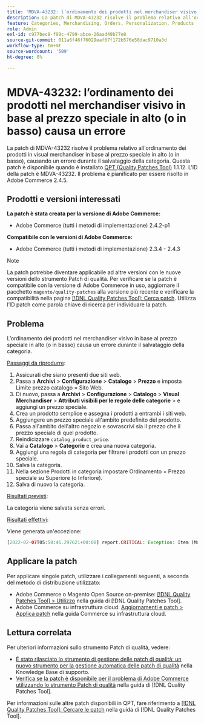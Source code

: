 ```yaml
---
title: 'MDVA-43232: l’ordinamento dei prodotti nel merchandiser visivo in base al prezzo speciale in alto (o in basso) causa un errore'
description: La patch di MDVA-43232 risolve il problema relativo all'ordinamento dei prodotti in visual merchandiser in base al prezzo speciale in alto (o in basso), causando un errore durante il salvataggio della categoria. Questa patch è disponibile quando è installato [Quality Patches Tool (QPT)](https://experienceleague.adobe.com/en/docs/commerce-operations/tools/quality-patches-tool/quality-patches-tool-to-self-serve-quality-patches) 1.1.12. L'ID della patch è MDVA-43232. Il problema è pianificato per essere risolto in Adobe Commerce 2.4.5.
feature: Categories, Merchandising, Orders, Personalization, Products
role: Admin
exl-id: c977bec8-f99c-4799-abce-26aad49b77e8
source-git-commit: 011a6f46f76029eaf67f172b576e58dac9710a3d
workflow-type: tm+mt
source-wordcount: '509'
ht-degree: 0%

---
```


# MDVA-43232: l’ordinamento dei prodotti nel merchandiser visivo in base al prezzo speciale in alto (o in basso) causa un errore

La patch di MDVA-43232 risolve il problema relativo all&#39;ordinamento dei prodotti in visual merchandiser in base al prezzo speciale in alto (o in basso), causando un errore durante il salvataggio della categoria. Questa patch è disponibile quando è installato [QPT (Quality Patches Tool)](https://experienceleague.adobe.com/en/docs/commerce-operations/tools/quality-patches-tool/quality-patches-tool-to-self-serve-quality-patches) 1.1.12. L&#39;ID della patch è MDVA-43232. Il problema è pianificato per essere risolto in Adobe Commerce 2.4.5.

## Prodotti e versioni interessati

**La patch è stata creata per la versione di Adobe Commerce:**

* Adobe Commerce (tutti i metodi di implementazione) 2.4.2-p1

**Compatibile con le versioni di Adobe Commerce:**

* Adobe Commerce (tutti i metodi di implementazione) 2.3.4 - 2.4.3

>[!NOTE]
>
>La patch potrebbe diventare applicabile ad altre versioni con le nuove versioni dello strumento Patch di qualità. Per verificare se la patch è compatibile con la versione di Adobe Commerce in uso, aggiornare il pacchetto `magento/quality-patches` alla versione più recente e verificare la compatibilità nella pagina [[!DNL Quality Patches Tool]: Cerca patch](https://experienceleague.adobe.com/en/docs/commerce-operations/tools/quality-patches-tool/quality-patches-tool-to-self-serve-quality-patches). Utilizza l’ID patch come parola chiave di ricerca per individuare la patch.

## Problema

L’ordinamento dei prodotti nel merchandiser visivo in base al prezzo speciale in alto (o in basso) causa un errore durante il salvataggio della categoria.

<u>Passaggi da riprodurre</u>:

1. Assicurati che siano presenti due siti web.
1. Passa a **Archivi** > **Configurazione** > **Catalogo** > **Prezzo** e imposta Limite prezzo catalogo = Sito Web.
1. Di nuovo, passa a **Archivi** > **Configurazione** > **Catalogo** > **Visual Merchandiser** > **Attributi visibili per le regole delle categorie** > e aggiungi un prezzo speciale.
1. Crea un prodotto semplice e assegna i prodotti a entrambi i siti web.
1. Aggiungere un prezzo speciale all&#39;ambito predefinito del prodotto.
1. Passa all&#39;ambito dell&#39;altro negozio e sovrascrivi sia il prezzo che il prezzo speciale di quel prodotto.
1. Reindicizzare `catalog_product_price`.
1. Vai a **Catalogo** > **Categorie** e crea una nuova categoria.
1. Aggiungi una regola di categoria per filtrare i prodotti con un prezzo speciale.
1. Salva la categoria.
1. Nella sezione Prodotti in categoria impostare Ordinamento = Prezzo speciale su Superiore (o Inferiore).
1. Salva di nuovo la categoria.

<u>Risultati previsti</u>:

La categoria viene salvata senza errori.

<u>Risultati effettivi</u>:

Viene generata un&#39;eccezione:

```php
[2022-02-07T05:58:46.297621+00:00] report.CRITICAL: Exception: Item (Magento\Catalog\Model\Product\Interceptor) with the same ID "1" already exists. in /lib/internal/Magento/Framework/Data/Collection.php:407
```

## Applicare la patch

Per applicare singole patch, utilizzare i collegamenti seguenti, a seconda del metodo di distribuzione utilizzato:

* Adobe Commerce o Magento Open Source on-premise: [[!DNL Quality Patches Tool] > Utilizzo](/help/tools/quality-patches-tool/usage.md) nella guida di [!DNL Quality Patches Tool].
* Adobe Commerce su infrastruttura cloud: [Aggiornamenti e patch > Applica patch](https://experienceleague.adobe.com/docs/commerce-cloud-service/user-guide/develop/upgrade/apply-patches.html) nella guida Commerce su infrastruttura cloud.

## Lettura correlata

Per ulteriori informazioni sullo strumento Patch di qualità, vedere:

* [È stato rilasciato lo strumento di gestione delle patch di qualità: un nuovo strumento per la gestione automatica delle patch di qualità](https://experienceleague.adobe.com/en/docs/commerce-operations/tools/quality-patches-tool/quality-patches-tool-to-self-serve-quality-patches) nella Knowledge Base di supporto.
* [Verifica se la patch è disponibile per il problema di Adobe Commerce utilizzando lo strumento Patch di qualità](/help/tools/quality-patches-tool/patches-available-in-qpt/check-patch-for-magento-issue-with-magento-quality-patches.md) nella guida di [!DNL Quality Patches Tool].

Per informazioni sulle altre patch disponibili in QPT, fare riferimento a [[!DNL Quality Patches Tool]: Cercare le patch](https://experienceleague.adobe.com/tools/commerce-quality-patches/index.html) nella guida di [!DNL Quality Patches Tool].
